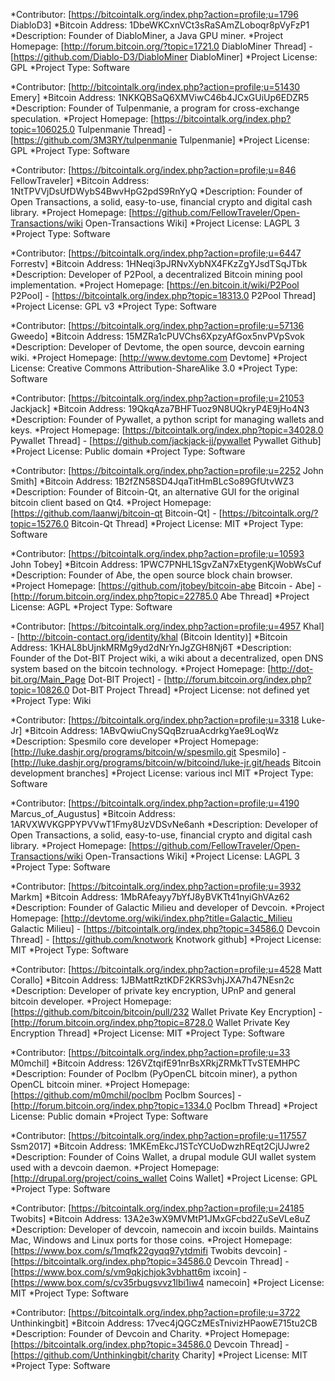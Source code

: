 *Contributor: [https://bitcointalk.org/index.php?action=profile;u=1796 DiabloD3]
*Bitcoin Address: 1DbeWKCxnVCt3sRaSAmZLoboqr8pVyFzP1
*Description: Founder of DiabloMiner, a Java GPU miner.
*Project Homepage: [http://forum.bitcoin.org/?topic=1721.0 DiabloMiner Thread] - [https://github.com/Diablo-D3/DiabloMiner DiabloMiner]
*Project License: GPL
*Project Type: Software

*Contributor: [http://bitcointalk.org/index.php?action=profile;u=51430 Emery]
*Bitcoin Address: 1NKKQBSaQ6XMViwC46b4JCxGUiUp6EDZR5
*Description: Founder of Tulpenmanie, a program for cross-exchange speculation.
*Project Homepage: [https://bitcointalk.org/index.php?topic=106025.0 Tulpenmanie Thread] - [https://github.com/3M3RY/tulpenmanie Tulpenmanie]
*Project License: GPL
*Project Type: Software

*Contributor: [https://bitcointalk.org/index.php?action=profile;u=846 FellowTraveler]
*Bitcoin Address: 1NtTPVVjDsUfDWybS4BwvHpG2pdS9RnYyQ
*Description: Founder of Open Transactions, a solid, easy-to-use, financial crypto and digital cash library.
*Project Homepage: [https://github.com/FellowTraveler/Open-Transactions/wiki Open-Transactions Wiki]
*Project License: LAGPL 3
*Project Type: Software

*Contributor: [https://bitcointalk.org/index.php?action=profile;u=6447 Forrestv]
*Bitcoin Address: 1HNeqi3pJRNvXybNX4FKzZgYJsdTSqJTbk
*Description: Developer of P2Pool, a decentralized Bitcoin mining pool implementation.
*Project Homepage: [https://en.bitcoin.it/wiki/P2Pool P2Pool] - [https://bitcointalk.org/index.php?topic=18313.0 P2Pool Thread]
*Project License: GPL v3
*Project Type: Software

*Contributor: [https://bitcointalk.org/index.php?action=profile;u=57136 Gweedo]
*Bitcoin Address: 15MZRa1cPUVChs6XpzyAfGox5nvPVpSvok
*Description: Developer of Devtome, the open source, devcoin earning wiki.
*Project Homepage: [http://www.devtome.com Devtome]
*Project License: Creative Commons Attribution-ShareAlike 3.0
*Project Type: Software

*Contributor: [https://bitcointalk.org/index.php?action=profile;u=21053 Jackjack]
*Bitcoin Address: 19QkqAza7BHFTuoz9N8UQkryP4E9jHo4N3
*Description: Founder of Pywallet, a python script for managing wallets and keys.
*Project Homepage: [https://bitcointalk.org/index.php?topic=34028.0 Pywallet Thread] - [https://github.com/jackjack-jj/pywallet Pywallet Github]
*Project License: Public domain
*Project Type: Software

*Contributor: [https://bitcointalk.org/index.php?action=profile;u=2252 John Smith]
*Bitcoin Address: 1B2fZN58SD4JqaTitHmBLcSo89GfUtvWZ3
*Description: Founder of Bitcoin-Qt, an alternative GUI for the original bitcoin client based on Qt4.
*Project Homepage: [https://github.com/laanwj/bitcoin-qt Bitcoin-Qt] - [https://bitcointalk.org/?topic=15276.0 Bitcoin-Qt Thread]
*Project License: MIT
*Project Type: Software

*Contributor: [https://bitcointalk.org/index.php?action=profile;u=10593 John Tobey]
*Bitcoin Address: 1PWC7PNHL1SgvZaN7xEtygenKjWobWsCuf
*Description: Founder of Abe, the open source block chain browser.
*Project Homepage: [https://github.com/jtobey/bitcoin-abe Bitcoin - Abe] - [http://forum.bitcoin.org/index.php?topic=22785.0 Abe Thread]
*Project License: AGPL
*Project Type: Software

*Contributor: [https://bitcointalk.org/index.php?action=profile;u=4957 Khal] - [http://bitcoin-contact.org/identity/khal (Bitcoin Identity)]
*Bitcoin Address: 1KHAL8bUjnkMRMg9yd2dNrYnJgZGH8Nj6T
*Description: Founder of the Dot-BIT Project wiki, a wiki about a decentralized, open DNS system based on the bitcoin technology.
*Project Homepage: [http://dot-bit.org/Main_Page Dot-BIT Project] - [http://forum.bitcoin.org/index.php?topic=10826.0 Dot-BIT Project Thread]
*Project License: not defined yet
*Project Type: Wiki

*Contributor: [https://bitcointalk.org/index.php?action=profile;u=3318 Luke-Jr]
*Bitcoin Address: 1ABvQwiuCnySQqBzruaAcdrkgYae9LoqWz
*Description: Spesmilo core developer
*Project Homepage: [http://luke.dashjr.org/programs/bitcoin/w/spesmilo.git Spesmilo] - [http://luke.dashjr.org/programs/bitcoin/w/bitcoind/luke-jr.git/heads Bitcoin development branches]
*Project License: various incl MIT
*Project Type: Software

*Contributor: [https://bitcointalk.org/index.php?action=profile;u=4190 Marcus_of_Augustus]
*Bitcoin Address: 1ARVXWVKGPPYPVVwT1Fmy8UzVDSvNe6anh
*Description: Developer of Open Transactions, a solid, easy-to-use, financial crypto and digital cash library.
*Project Homepage: [https://github.com/FellowTraveler/Open-Transactions/wiki Open-Transactions Wiki]
*Project License: LAGPL 3
*Project Type: Software

*Contributor: [https://bitcointalk.org/index.php?action=profile;u=3932 Markm]
*Bitcoin Address: 1MbRAfeayy7bYfJ8yBVKTt41nyiGhVAz62
*Description: Founder of Galactic Milieu and developer of Devcoin.
*Project Homepage: [http://devtome.org/wiki/index.php?title=Galactic_Milieu Galactic Milieu] - [https://bitcointalk.org/index.php?topic=34586.0 Devcoin Thread] - [https://github.com/knotwork Knotwork github]
*Project License: MIT
*Project Type: Software

*Contributor: [https://bitcointalk.org/index.php?action=profile;u=4528 Matt Corallo]
*Bitcoin Address: 1JBMattRztKDF2KRS3vhjJXA7h47NEsn2c
*Description: Developer of private key encryption, UPnP and general bitcoin developer.
*Project Homepage: [https://github.com/bitcoin/bitcoin/pull/232 Wallet Private Key Encryption] - [http://forum.bitcoin.org/index.php?topic=8728.0 Wallet Private Key Encryption Thread]
*Project License: MIT
*Project Type: Software

*Contributor: [https://bitcointalk.org/index.php?action=profile;u=33 M0mchil]
*Bitcoin Address: 126VZtqifE91nrBsXRkjZRMkTTvSTEMHPC
*Description: Founder of Poclbm (PyOpenCL bitcoin miner), a python OpenCL bitcoin miner.
*Project Homepage: [https://github.com/m0mchil/poclbm Poclbm Sources] - [http://forum.bitcoin.org/index.php?topic=1334.0 Poclbm Thread]
*Project License: Public domain
*Project Type: Software

*Contributor: [https://bitcointalk.org/index.php?action=profile;u=117557 Ssm2017]
*Bitcoin Address: 1MKEmEkcJ1STcYCUoDwzhREqt2CjUJwre2
*Description: Founder of Coins Wallet, a drupal module GUI wallet system used with a devcoin daemon.
*Project Homepage: [http://drupal.org/project/coins_wallet Coins Wallet]
*Project License: GPL
*Project Type: Software

*Contributor: [https://bitcointalk.org/index.php?action=profile;u=24185 Twobits]
*Bitcoin Address: 13A2e3wX9MVMtP1JMxGFcbd2ZuSeVLe8uZ
*Description: Developer of devcoin, namecoin and ixcoin builds. Maintains Mac, Windows and Linux ports for those coins.
*Project Homepage: [https://www.box.com/s/1mqfk22gyqq97ytdmifi Twobits devcoin] - [https://bitcointalk.org/index.php?topic=34586.0 Devcoin Thread] - [https://www.box.com/s/vm9qkjchjok3vbhatt6m ixcoin] - [https://www.box.com/s/cv35rbugsvvz1lbi1iw4 namecoin]
*Project License: MIT
*Project Type: Software

*Contributor: [https://bitcointalk.org/index.php?action=profile;u=3722 Unthinkingbit]
*Bitcoin Address: 17vec4jQGCzMEsTnivizHPaowE715tu2CB
*Description: Founder of Devcoin and Charity.
*Project Homepage: [https://bitcointalk.org/index.php?topic=34586.0 Devcoin Thread] - [https://github.com/Unthinkingbit/charity Charity]
*Project License: MIT
*Project Type: Software

